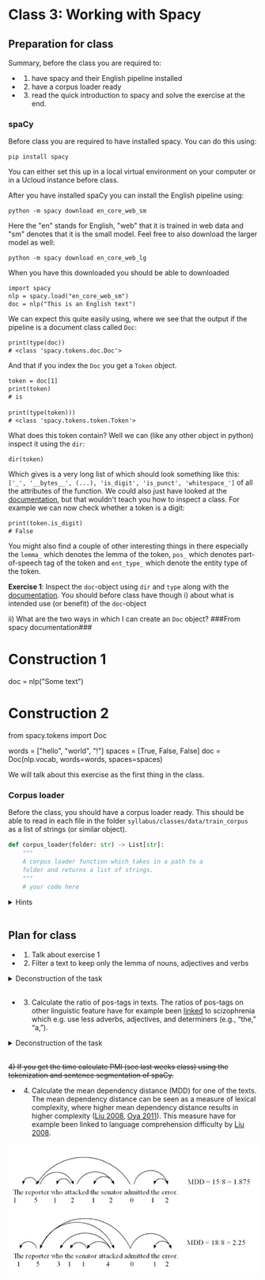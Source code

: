 # Class 3: Working with Spacy

## Preparation for class

Summary, before the class you are required to:
- 1) have spacy and their English pipeline installed
- 2) have a corpus loader ready
- 3) read the quick introduction to spacy and solve the exercise at the end.


### spaCy
Before class you are required to have installed spacy. You can do this using:

```
pip install spacy
```

You can either set this up in a local virtual environment on your computer or in a Ucloud instance before class.

After you have installed spaCy you can install the English pipeline using:

```
python -m spacy download en_core_web_sm
```

Here the "en" stands for English, "web" that it is trained in web data and "sm" denotes that it is the small model. Feel free to also download the larger model as well:

```
python -m spacy download en_core_web_lg
```

When you have this downloaded you should be able to downloaded 
```
import spacy
nlp = spacy.load("en_core_web_sm")
doc = nlp("This is an English text")
```

We can expect this quite easily using, where we see that the output if the pipeline is a document class called `Doc`:
```
print(type(doc))
# <class 'spacy.tokens.doc.Doc'>
```

And that if you index the `Doc` you get a `Token` object.
```
token = doc[1]
print(token)
# is

print(type(token)))
# <class 'spacy.tokens.token.Token'>
```


What does this token contain? Well we can (like any other object in python) inspect it using the `dir`:
```
dir(token)
```

Which gives is a very long list of which should look something like this: `['_', '__bytes__', (...), 'is_digit', 'is_punct', 'whitespace_']` of all the attributes of the function. We could also just have looked at the [documentation](https://spacy.io/api/token), but that wouldn't teach you how to inspect a class. For example we can now check whether a token is a digit:

```
print(token.is_digit)
# False
```

You might also find a couple of other interesting things in there especially the `lemma_` which denotes the lemma of the token, `pos_` which denotes part-of-speech tag of the token and `ent_type_` which denote the entity type of the token.

**Exercise 1**:
Inspect the `doc`-object using `dir` and `type` along with the [documentation](https://spacy.io/api/Doc). You should before class have though i) about what is intended use (or benefit) of the `doc`-object 

ii) What are the two ways in which I can create an `Doc` object?
###From spacy documentation###
# Construction 1
doc = nlp("Some text")

# Construction 2
from spacy.tokens import Doc

words = ["hello", "world", "!"]
spaces = [True, False, False]
doc = Doc(nlp.vocab, words=words, spaces=spaces)

We will talk about this exercise as the first thing in the class.

### Corpus loader
Before the class, you should have a corpus loader ready. This should be able to read in each file in the folder `syllabus/classes/data/train_corpus` as a list of strings (or similar object).

```python
def corpus_loader(folder: str) -> List[str]:
    """
    A corpus loader function which takes in a path to a 
    folder and returns a list of strings.
    """
    # your code here
```

<details>
    <summary> Hints </summary>

You can use `os.listdir()` to list all the files in the directory.

```python
import os
path = "syllabus/classes/data/train_corpus"
list_of_files = os.listdir(path)
```

You can read in a singular file using:

```python
path_to_file = "syllabus/classes/data/train_corpus/1.txt"
with open(path_to_file) as f:
    document = f.read()

print(type(document))
# <class 'str'>
``` 

You can combine paths using `os.path.join()`.

</details>

<br /> 


## Plan for class

- 1) Talk about exercise 1
- 2) Filter a text to keep only the lemma of nouns, adjectives and verbs


<details>
    <summary> Deconstruction of the task </summary>

The task can meaningfully be deconstructed into a series of functions on the token level:
- A filter function, which decided if a token should be kept.
- A function which extract the lemma

These function can then be combined and used iteratively over the tokens of a document.


</details>

<br /> 

- 3) Calculate the ratio of pos-tags in texts. The ratios of pos-tags on other linguistic feature have for example been [linked](https://www.nature.com/articles/s41537-021-00154-3) to scizophrenia which e.g. use less adverbs, adjectives, and determiners (e.g., “the,” “a,”).

<details>
    <summary> Deconstruction of the task </summary>

The task can meaningfully be deconstructed into a series of functions:
- A function (or list comprehension) which takes a list of tokens (Doc) and extracts the pos tag for each
- A function which counts these. *Hint* look up the `Counter` class.

</details>

<br /> 

<del>4) If you get the time calculate PMI (see last weeks class) using the tokenization and sentence segmentation of spaCy.</del>

- 4) Calculate the mean dependency distance (MDD) for one of the texts. The mean dependency distance can be seen as a measure of lexical complexity, where higher mean dependency distance results in higher complexity ([Liu 2008](https://pdfs.semanticscholar.org/b6b9/cf00698a76d7a1e5ba58baa92d8799366813.pdf), [Oya 2011](http://www.paaljapan.org/conference2011/ProcNewest2011/pdf/poster/P-13.pdf)). This measure have for example been linked to language comprehension difficulty by [Liu 2008](https://pdfs.semanticscholar.org/b6b9/cf00698a76d7a1e5ba58baa92d8799366813.pdf).

![](MDD.png)